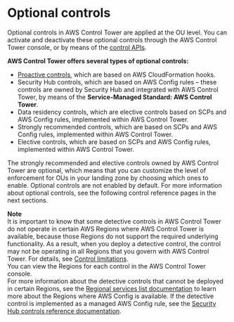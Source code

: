 # Optional controls<a name="optional-controls"></a>

Optional controls in AWS Control Tower are applied at the OU level\. You can activate and deactivate these optional controls through the AWS Control Tower console, or by means of the [control APIs](https://docs.aws.amazon.com/controltower/latest/APIReference/Welcome.html)\.

**AWS Control Tower offers several types of optional controls:**
+ [Proactive controls](proactive-controls.md), which are based on AWS CloudFormation hooks\.
+ Security Hub controls, which are based on AWS Config rules – these controls are owned by Security Hub and integrated with AWS Control Tower, by means of the **Service\-Managed Standard: AWS Control Tower**\.
+ Data residency controls, which are elective controls based on SCPs and AWS Config rules, implemented within AWS Control Tower\.
+ Strongly recommended controls, which are based on SCPs and AWS Config rules, implemented within AWS Control Tower\.
+ Elective controls, which are based on SCPs and AWS Config rules, implemented within AWS Control Tower\.

The strongly recommended and elective controls owned by AWS Control Tower are optional, which means that you can customize the level of enforcement for OUs in your landing zone by choosing which ones to enable\. Optional controls are not enabled by default\. For more information about optional controls, see the following control reference pages in the next sections\.

**Note**  
It is important to know that some detective controls in AWS Control Tower do not operate in certain AWS Regions where AWS Control Tower is available, because those Regions do not support the required underlying functionality\. As a result, when you deploy a detective control, the control may not be operating in all Regions that you govern with AWS Control Tower\. For details, see [Control limitations](limits.md#control-limitations)\.  
You can view the Regions for each control in the AWS Control Tower console\.  
For more information about the detective controls that cannot be deployed in certain Regions, see the [Regional services list documentation](https://aws.amazon.com/about-aws/global-infrastructure/regional-product-services/) to learn more about the Regions where AWS Config is available\. If the detective control is implemented as a managed AWS Config rule, see the [Security Hub controls reference documentation](https://docs.aws.amazon.com/securityhub/latest/userguide/securityhub-controls-reference.html)\.